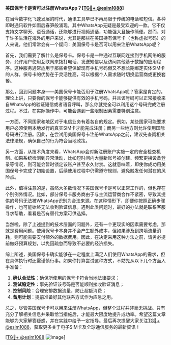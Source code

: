 **美国保号卡是否可以注册WhatsApp？[[TG💪+ @esim1088](https://t.me/s/esim1088)]**

在当今数字化飞速发展的时代，通讯工具早已不再局限于传统的电话和短信。各种即时通讯软件如雨后春笋般涌现，其中WhatsApp无疑是最受欢迎的一款。它不仅支持文字聊天、语音通话，还能够进行视频通话，功能强大且操作简便。然而，对于许多生活在海外的用户来说，尤其是那些在美国持有保号卡（也称虚拟号码）的人来说，他们常常会有一个疑问：美国保号卡是否可以用来注册WhatsApp呢？

首先，我们需要了解什么是保号卡。保号卡是一种通过互联网连接到手机网络的服务，允许用户使用互联网来拨打电话、发送短信以及访问其他基于数据的应用程序。这种服务通常适用于那些希望保留现有手机号码但又不想长期绑定实体SIM卡的人群。保号卡的优势在于灵活性高，可以根据个人需求随时切换运营商或更换套餐。

那么，回到问题本身——美国保号卡能否用于注册WhatsApp呢？答案是肯定的。理论上讲，只要你的保号卡能够提供有效的手机号码，并且该号码可以正常接收来自WhatsApp的验证短信或者语音呼叫，那么你就完全可以利用这个号码完成注册过程。不过，在实际操作中，可能会遇到一些限制因素需要特别注意。

一方面，不同国家和地区对于电信业务有着各自的规定。例如，某些国家可能要求用户必须使用本地发行的真实SIM卡才能完成注册；而另一些地方则允许使用国际号码进行注册。因此，在尝试用美国保号卡注册WhatsApp之前，建议先查阅相关法律法规，确保自己的行为符合当地政策。

另一方面，从技术角度来看，WhatsApp会对新注册账户实施一定的安全检查机制。如果系统检测到异常活动，比如短时间内大量新账号被创建、频繁更换设备登录等情况，则可能会暂时锁定该账户甚至永久封禁。这就意味着，即使你成功用美国保号卡完成了初始设置，后续使用过程中仍需遵守规则，避免触发任何潜在的风险点。

此外，值得注意的是，虽然大多数情况下美国保号卡是可以正常工作的，但也存在个别例外情况。比如，部分保号卡服务商由于与主流运营商合作不紧密，导致其提供的号码无法被WhatsApp识别为合法来源。在这种情形下，即便你按照正确步骤操作，也可能始终无法收到验证信息。遇到此类问题时，最好的办法就是联系客服寻求帮助，看看是否有替代方案可供选择。

当然啦，除了上述提到的技术层面的问题外，还有一个更现实的因素需要考虑，那就是费用问题。使用保号卡本身并不会产生额外成本，但如果涉及到跨境流量消耗，则可能需要支付额外的数据费用。因此，在决定采用这种方法之前，请务必提前做好预算规划，以免因疏忽而导致不必要的经济损失。

综上所述，美国保号卡确实能够在一定程度上满足人们使用WhatsApp的需求，但在具体执行时还需谨慎行事。如果你打算尝试这种方式，不妨先从以下几个方面入手准备：

1. **确认合法性**：确保所使用的保号卡符合当地法律要求；
2. **测试稳定性**：事先验证该号码是否能顺利接收验证消息；
3. **控制风险**：合理安排数据流量，防止超额消费；
4. **备用计划**：提前准备好其他联系方式作为应急之用。

总之，尽管美国保号卡可以用来注册WhatsApp，但整个过程并非毫无挑战。只有充分了解相关信息并采取恰当措施后，才能最大限度地提升成功率。希望这篇文章能够为大家解答疑惑，并在实践中给予一定指导。最后再次提醒大家关注[TG💪+ @esim1088](https://t.me/s/esim1088)，获取更多关于电子SIM卡及全球通信服务的最新资讯！

[[TG💪+ @esim1088](https://t.me/s/esim1088) ![Image](https://i.postimg.cc/4NQfJmqS/Snipaste-2025-05-13-00-14-12.png)]